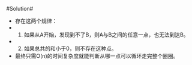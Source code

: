 #Solution#

*   存在这两个规律：
*   1. 如果从A开始，发现到不了B，则A与B之间的任意一点，也无法到达B。
*   2. 如果总共的和小于0，则不存在这种点。
*   最终只需O(n)的时间复杂度就能判断从哪一点可以循环走完整个圈圈。